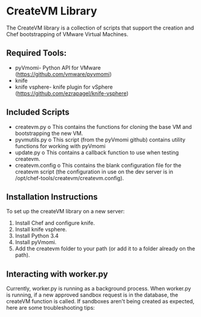# CreateVM Library
The CreateVM library is a collection of scripts that support the creation and Chef bootstrapping of VMware Virtual Machines.
## Required Tools: 
-	pyVmomi- Python API for VMware (https://github.com/vmware/pyvmomi)
-	knife 
-	knife vsphere- knife plugin for vSphere (https://github.com/ezrapagel/knife-vsphere)

## Included Scripts
-	createvm.py
o	This contains the functions for cloning the base VM and bootstrapping the new VM.
-	pyvmutils.py
o	This script (from the pyVmomi github) contains utility functions for working with pyVmomi
-	update.py
o	This contains a callback function to use when testing createvm.
-	createvm.config
o	This contains the blank configuration file for the createvm script (the configuration in use on the dev server is in /opt/chef-tools/createvm/createvm.config). 

## Installation Instructions
To set up the createVM library on a new server:
1.	Install Chef and configure knife.
2.	Install knife vsphere.
3.	Install Python 3.4
4.	Install pyVmomi.
5.	Add the createvm folder to your path (or add it to a folder already on the path).  

## Interacting with worker.py
Currently, worker.py is running as a background process. When worker.py is running, if a new approved sandbox request is in the database, the createVM function is called.  If sandboxes aren't being created as expected, here are some troubleshooting tips:
